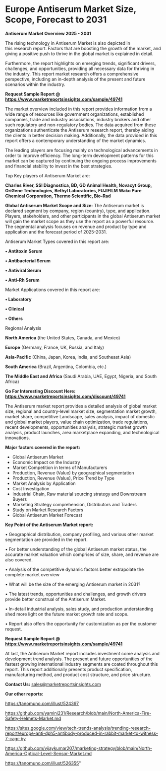 # Europe Antiserum Market Size, Scope, Forecast to 2031

<Strong> Antiserum Market Overview 2025 - 2031</strong>

The rising technology in Antiserum Market is also depicted in this research report. Factors that are boosting the growth of the market, and giving a positive push to thrive in the global market is explained in detail.

Furthermore, the report highlights on emerging trends, significant drivers, challenges, and opportunities, providing all necessary data for thriving in the industry. This report market research offers a comprehensive perspective, including an in-depth analysis of the present and future scenarios within the industry.

<strong>Request Sample Report @ <a href=https://www.marketreportsinsights.com/sample/49741>https://www.marketreportsinsights.com/sample/49741</a></strong>

The market overview included in this report provides information from a wide range of resources like government organizations, established companies, trade and industry associations, industry brokers and other such regulatory and non-regulatory bodies. The data acquired from these organizations authenticate the Antiserum research report, thereby aiding the clients in better decision making. Additionally, the data provided in this report offers a contemporary understanding of the market dynamics.

The leading players are focusing mainly on technological advancements in order to improve efficiency. The long-term development patterns for this market can be captured by continuing the ongoing process improvements and financial stability to invest in the best strategies.

Top Key players of Antiserum Market are:

<strong>Charles River, SSI Diagnostica, BD, GD Animal Health, Novacyt Group, OriGene Technologies, Bethyl Laboratories, FUJIFILM Wako Pure Chemical Corporation, Thermo Scientific, Bio-Rad</strong>

<strong><b>Global Antiserum Market Scope and Size:</b></strong>
The Antiserum market is declared segment by company, region (country), type, and application. Players, stakeholders, and other participants in the global Antiserum market will gain the market scope as they use the report as a powerful resource. The segmental analysis focuses on revenue and product by type and application and the forecast period of 2025-2031.

Antiserum Market Types covered in this report are:

<strong>•  Antitoxin Serum

•  Antibacterial Serum

•  Antiviral Serum

•  Anti-Rh Serum</strong>

Market Applications covered in this report are:

<strong>•  Laboratory

•  Clinical

•  Others</strong> 

Regional Analysis

<strong>North America</strong> (the United States, Canada, and Mexico)

<strong>Europe</strong> (Germany, France, UK, Russia, and Italy)

<strong>Asia-Pacific</strong> (China, Japan, Korea, India, and Southeast Asia)

<strong>South America</strong> (Brazil, Argentina, Colombia, etc.)

<strong>The Middle East and Africa</strong> (Saudi Arabia, UAE, Egypt, Nigeria, and South Africa)

<strong>Go For Interesting Discount Here: <a href=https://www.marketreportsinsights.com/discount/49741>https://www.marketreportsinsights.com/discount/49741</a></strong>

The Antiserum market report provides a detailed analysis of global market size, regional and country-level market size, segmentation market growth, market share, competitive Landscape, sales analysis, impact of domestic and global market players, value chain optimization, trade regulations, recent developments, opportunities analysis, strategic market growth analysis, product launches, area marketplace expanding, and technological innovations.

<strong><b>Major factors covered in the report:</b></strong>
<ul>
  <li>Global Antiserum Market </li>
  <li>Economic Impact on the Industry</li>
  <li>Market Competition in terms of Manufacturers</li>
  <li>Production, Revenue (Value) by geographical segmentation</li>
  <li>Production, Revenue (Value), Price Trend by Type</li>
  <li>Market Analysis by Application</li>
  <li>Cost Investigation</li>
  <li>Industrial Chain, Raw material sourcing strategy and Downstream Buyers</li>
  <li>Marketing Strategy comprehension, Distributors and Traders</li>
  <li>Study on Market Research Factors</li>
  <li>Global Antiserum Market Forecast</li>
</ul>

<strong><b>Key Point of the Antiserum Market report:</b></strong>

• Geographical distribution, company profiling, and various other market segmentation are provided in the report.

• For better understanding of the global Antiserum market status, the accurate market valuation which comprises of size, share, and revenue are also covered.

• Analysis of the competitive dynamic factors better extrapolate the complete market overview

• What will be the size of the emerging Antiserum market in 2031?

• The latest trends, opportunities and challenges, and growth drivers provide better construal of the Antiserum Market.

• In-detail industrial analysis, sales study, and production understanding shed more light on the future market growth rate and scope.

• Report also offers the opportunity for customization as per the customer request.

<strong>Request Sample Report @ <a href=https://www.marketreportsinsights.com/sample/49741>https://www.marketreportsinsights.com/sample/49741</a></strong>

At last, the Antiserum Market report includes investment come analysis and development trend analysis. The present and future opportunities of the fastest growing international industry segments are coated throughout this report. This report additionally presents product specification, manufacturing method, and product cost structure, and price structure.

<strong>Contact Us:</strong>
sales@marketreportsinsights.com

<strong>Our other reports:</strong>

<a href=https://tanomuno.com/illust/524397>https://tanomuno.com/illust/524397</a>

<a href=https://github.com/yamini231/Research/blob/main/North-America-Fire-Safety-Helmets-Market.md>https://github.com/yamini231/Research/blob/main/North-America-Fire-Safety-Helmets-Market.md</a>

<a href=https://sites.google.com/view/tech-trends-analysis/trending-research-report/europe-anti-dph5-antibody-produced-in-rabbit-market-to-witness-7-cagr-by>https://sites.google.com/view/tech-trends-analysis/trending-research-report/europe-anti-dph5-antibody-produced-in-rabbit-market-to-witness-7-cagr-by</a>

<a href=https://github.com/vijaykumar207/marketing-strategy/blob/main/North-America-Optical-Level-Sensor-Market.md>https://github.com/vijaykumar207/marketing-strategy/blob/main/North-America-Optical-Level-Sensor-Market.md</a>

<a href=https://tanomuno.com/illust/526355>https://tanomuno.com/illust/526355</a>"

